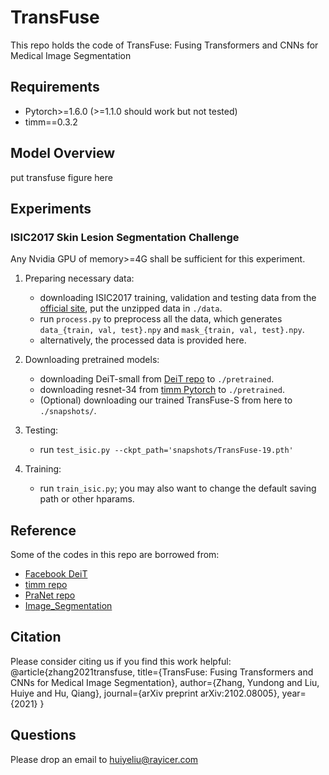 # TransFuse
This repo holds the code of TransFuse: Fusing Transformers and CNNs for Medical Image Segmentation

## Requirements
* Pytorch>=1.6.0 (>=1.1.0 should work but not tested)
* timm==0.3.2


## Model Overview
put transfuse figure here


## Experiments

### ISIC2017 Skin Lesion Segmentation Challenge
Any Nvidia GPU of memory>=4G shall be sufficient for this experiment. 

1. Preparing necessary data:
	+ downloading ISIC2017 training, validation and testing data from the [official site](https://challenge.isic-archive.com/data), put the unzipped data in `./data`.
	+ run `process.py` to preprocess all the data, which generates `data_{train, val, test}.npy` and `mask_{train, val, test}.npy`.
	+ alternatively, the processed data is provided here.

2. Downloading pretrained models:
	+ downloading DeiT-small from [DeiT repo](https://github.com/facebookresearch/deit) to `./pretrained`.
	+ downloading resnet-34 from [timm Pytorch](https://github.com/rwightman/pytorch-image-models/releases/download/v0.1-weights/resnet34-43635321.pth) to `./pretrained`.
	+ (Optional) downloading our trained TransFuse-S from here to `./snapshots/`.

3. Testing:
	+ run `test_isic.py --ckpt_path='snapshots/TransFuse-19.pth'`

4. Training:
	+ run `train_isic.py`; you may also want to change the default saving path or other hparams.

## Reference
Some of the codes in this repo are borrowed from:
* [Facebook DeiT](https://github.com/facebookresearch/deit)
* [timm repo](https://github.com/rwightman/pytorch-image-models)
* [PraNet repo](https://github.com/DengPingFan/PraNet)
* [Image_Segmentation](https://github.com/LeeJunHyun/Image_Segmentation)


## Citation
Please consider citing us if you find this work helpful:
@article{zhang2021transfuse,
  title={TransFuse: Fusing Transformers and CNNs for Medical Image Segmentation},
  author={Zhang, Yundong and Liu, Huiye and Hu, Qiang},
  journal={arXiv preprint arXiv:2102.08005},
  year={2021}
}


## Questions
Please drop an email to huiyeliu@rayicer.com

